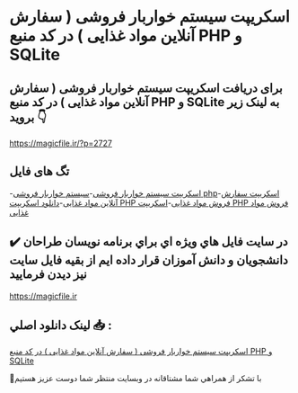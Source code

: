 # اسکریپت سیستم خواربار فروشی ( سفارش آنلاین مواد غذایی ) در کد منبع PHP و SQLite

## برای دریافت اسکریپت سیستم خواربار فروشی ( سفارش آنلاین مواد غذایی ) در کد منبع PHP و SQLite به لینک زیر بروید 👇

https://magicfile.ir/?p=2727

## تگ های فایل

-[اسکریپت سیستم خواربار فروشی](https://magicfile.ir/product/%d8%a7%d8%b3%da%a9%d8%b1%db%8c%d9%be%d8%aa-%d8%b3%db%8c%d8%b3%d8%aa%d9%85-%d8%ae%d9%88%d8%a7%d8%b1%d8%a8%d8%a7%d8%b1-%d9%81%d8%b1%d9%88%d8%b4%db%8c-php-%d9%88-sqlite/)-[سیستم خواربار فروشی php](https://magicfile.ir/product/%d8%a7%d8%b3%da%a9%d8%b1%db%8c%d9%be%d8%aa-%d8%b3%db%8c%d8%b3%d8%aa%d9%85-%d8%ae%d9%88%d8%a7%d8%b1%d8%a8%d8%a7%d8%b1-%d9%81%d8%b1%d9%88%d8%b4%db%8c-php-%d9%88-sqlite/)-[اسکریپت سفارش آنلاین مواد غذایی](https://magicfile.ir/product/%d8%a7%d8%b3%da%a9%d8%b1%db%8c%d9%be%d8%aa-%d8%b3%db%8c%d8%b3%d8%aa%d9%85-%d8%ae%d9%88%d8%a7%d8%b1%d8%a8%d8%a7%d8%b1-%d9%81%d8%b1%d9%88%d8%b4%db%8c-php-%d9%88-sqlite/)-[دانلود اسکریپت PHP فروش مواد غذایی](https://magicfile.ir/product/%d8%a7%d8%b3%da%a9%d8%b1%db%8c%d9%be%d8%aa-%d8%b3%db%8c%d8%b3%d8%aa%d9%85-%d8%ae%d9%88%d8%a7%d8%b1%d8%a8%d8%a7%d8%b1-%d9%81%d8%b1%d9%88%d8%b4%db%8c-php-%d9%88-sqlite/)-[اسکریپت PHP فروش مواد غذایی](https://magicfile.ir/product/%d8%a7%d8%b3%da%a9%d8%b1%db%8c%d9%be%d8%aa-%d8%b3%db%8c%d8%b3%d8%aa%d9%85-%d8%ae%d9%88%d8%a7%d8%b1%d8%a8%d8%a7%d8%b1-%d9%81%d8%b1%d9%88%d8%b4%db%8c-php-%d9%88-sqlite/)

## ✔️ در سايت فايل هاي ويژه اي براي برنامه نويسان طراحان دانشجويان و دانش آموزان قرار داده ايم از بقيه فايل سايت نيز ديدن فرماييد

https://magicfile.ir


## لينک دانلود اصلي 📥 :

[اسکریپت سیستم خواربار فروشی ( سفارش آنلاین مواد غذایی ) در کد منبع PHP و SQLite](https://magicfile.ir/product/%d8%a7%d8%b3%da%a9%d8%b1%db%8c%d9%be%d8%aa-%d8%b3%db%8c%d8%b3%d8%aa%d9%85-%d8%ae%d9%88%d8%a7%d8%b1%d8%a8%d8%a7%d8%b1-%d9%81%d8%b1%d9%88%d8%b4%db%8c-php-%d9%88-sqlite/) 


🙏با تشکر از همراهي شما مشتاقانه در وبسایت منتظر شما دوست عزیز هستیم

